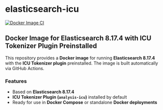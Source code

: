 # elasticsearch-icu

[![Docker Image CI](https://github.com/Jandini/elasticsearch-icu/actions/workflows/docker-image.yml/badge.svg)](https://github.com/Jandini/elasticsearch-icu/actions/workflows/docker-image.yml)

## Docker Image for Elasticsearch 8.17.4 with ICU Tokenizer Plugin Preinstalled

This repository provides a **Docker image** for running **Elasticsearch 8.17.4** with the **ICU Tokenizer plugin** preinstalled. The image is built automatically via GitHub Actions.

### Features
- Based on **Elasticsearch 8.17.4**
- **ICU Tokenizer Plugin (`analysis-icu`)** installed by default
- Ready for use in **Docker Compose** or standalone **Docker deployments**
